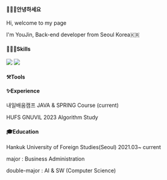<h4>🙋🏻‍♀️안녕하세요</h4>
<p>Hi, welcome to my page</p>
<p>I'm YouJin, Back-end developer from Seoul Korea🇰🇷</p>

<h4>👩🏻‍💻Skills</h4>
 <img src="https://img.shields.io/badge/java-007396?style=for-the-badge&logo=java&logoColor=white"> 
<img src="https://img.shields.io/badge/Spring-6DB33F?style=for-the-badge&logo=spring boot&logoColor=white"> 
<h4>⚒️Tools</h4>
<h4>✨Experience</h4>
<p>내일배움캠프 JAVA & SPRING Course (current)</p>
<p>HUFS GNUVIL 2023 Algorithm Study</p>
<h4>🎓Education</h4>
<p>Hankuk University of Foreign Studies(Seoul) 2021.03~ current</p>
<p>major : Business Administration</p>
<p>double-major : AI & SW (Computer Science)</p>

